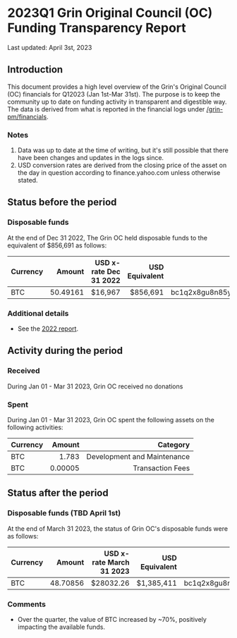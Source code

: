 # 2023Q1 Grin Original Council (OC) Funding Transparency Report

Last updated: April 3st, 2023

## Introduction
This document provides a high level overview of the Grin's Original Council (OC) financials for Q12023 (Jan 1st-Mar 31st). The purpose is to keep the community up to date on funding activity in transparent and digestible way. The data is derived from what is reported in the financial logs under [/grin-pm/financials](https://github.com/mimblewimble/grin-pm/tree/master/financials).

### Notes

1. Data was up to date at the time of writing, but it's still possible that there have been changes and updates in the logs since.
2. USD conversion rates are derived from the closing price of the asset on the day in question according to finance.yahoo.com unless otherwise stated. 

## Status before the period

### Disposable funds

At the end of Dec 31 2022, The Grin OC held disposable funds to the equivalent of $856,691 as follows:

Currency | Amount | USD x-rate Dec 31 2022 | USD Equivalent | Wallet address
|---|---:|---:|---:|---|
BTC | 50.49161 | $16,967 | $856,691 | bc1q2x8gu8n85ylur5j83yflhpg5hf80nhnyem98k2pld46lf4czhmgsxq8wlu

### Additional details
* See the [2022 report](funding_transparency_2022.md).

## Activity during the period

### Received

During Jan 01 - Mar 31 2023, Grin OC received no donations

### Spent

During Jan 01 - Mar 31 2023, Grin OC spent the following assets on the following activities:

Currency | Amount | Category
|---|---:|---:|
BTC|1.783|Development and Maintenance|
BTC|0.00005|Transaction Fees|
  
## Status after the period

### Disposable funds (TBD April 1st)

At the end of March 31 2023, the status of Grin OC's disposable funds were as follows:

Currency | Amount | USD x-rate March 31 2023 | USD Equivalent | Wallet address(es)
|---|---:|---:|---:|---|
BTC | 48.70856 | $28032.26 | $1,385,411 | bc1q2x8gu8n85ylur5j83yflhpg5hf80nhnyem98k2pld46lf4czhmgsxq8wlu

### Comments
* Over the quarter, the value of BTC increased by ~70%, positively impacting the available funds.